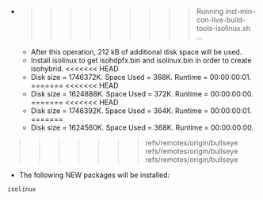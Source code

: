 * >>>>>>>>> Running inst-min-con-live-build-tools-isolinux.sh ...
  * After this operation, 212 kB of additional disk space will be used.
  * Install isolinux to get isohdpfx.bin and isolinux.bin in order to create isohybrid.
<<<<<<< HEAD
  * Disk size = 1746372K. Space Used = 368K. Runtime = 00:00:00:01.
=======
<<<<<<< HEAD
  * Disk size = 1624888K. Space Used = 372K. Runtime = 00:00:00:00.
=======
<<<<<<< HEAD
  * Disk size = 1746392K. Space Used = 364K. Runtime = 00:00:00:01.
=======
  * Disk size = 1624560K. Space Used = 368K. Runtime = 00:00:00:00.
>>>>>>> refs/remotes/origin/bullseye
>>>>>>> refs/remotes/origin/bullseye
>>>>>>> refs/remotes/origin/bullseye
  * The following NEW packages will be installed:
  ```bash
isolinux
  ```
